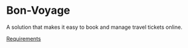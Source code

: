 # Bon-Voyage
A solution that makes it easy to book and manage travel tickets online.

[Requirements](docs/Requirements.md)
